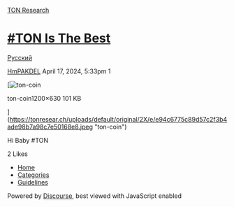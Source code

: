 [TON Research](/)

# [#TON Is The Best](/t/ton-is-the-best/11611)

[Русский](/c/ru/49) 

    

[HmPAKDEL](https://tonresear.ch/u/HmPAKDEL)   April 17, 2024, 5:33pm  1

[![ton-coin](https://tonresear.ch/uploads/default/optimized/2X/e/e94c6775c89d57c2f3b4ade98b7a98c7e50168e8_2_690x362.jpeg)

ton-coin1200×630 101 KB

](https://tonresear.ch/uploads/default/original/2X/e/e94c6775c89d57c2f3b4ade98b7a98c7e50168e8.jpeg "ton-coin")

  
Hi Baby #TON

  2 Likes

*   [Home](/)
*   [Categories](/categories)
*   [Guidelines](/guidelines)

Powered by [Discourse](https://www.discourse.org), best viewed with JavaScript enabled